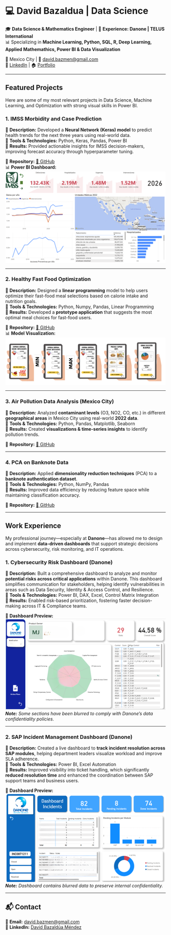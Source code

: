 # 💻 David Bazaldua | Data Science

🎓 **Data Science & Mathematics Engineer** | 🏢 **Experience: Danone | TELUS International**  
📊 Specializing in **Machine Learning, Python, SQL, R, Deep Learning, Applied Mathemathics, Power BI & Data Visualization**  

📍 Mexico City | 📧 [david.bazmen@gmail.com](mailto:david.bazmen@gmail.com)  
🔗 [LinkedIn](https://www.linkedin.com/in/david-bazald%C3%BAa-m%C3%A9ndez-972630277/) | 🏠 [Portfolio](https://david-bazalduaa.github.io/David_Portfolio/)

---

## **Featured Projects**
Here are some of my most relevant projects in Data Science, Machine Learning, and Optimization with strong visual skills in Power BI.

### **1. IMSS Morbidity and Case Prediction**  
🔹 **Description:** Developed a **Neural Network (Keras) model** to predict health trends for the next three years using real-world data.  
🔹 **Tools & Technologies:** Python, Keras, Pandas, Power BI  
🔹 **Results:** Provided actionable insights for IMSS decision-makers, improving forecast accuracy through hyperparameter tuning.  

📌 **Repository:** [🔗 GitHub](https://github.com/david-bazalduaa/IMSS-predictive-cases)  
📊 **Power BI Dashboard:**  
![IMSS Dashboard](PowerBIIMSS.png)  

---

### **2. Healthy Fast Food Optimization**  
🔹 **Description:** Designed a **linear programming** model to help users optimize their fast-food meal selections based on calorie intake and nutrition goals.  
🔹 **Tools & Technologies:** Python, Numpy, Pandas, Linear Programming  
🔹 **Results:** Developed a **prototype application** that suggests the most optimal meal choices for fast-food users.  

📌 **Repository:** [🔗 GitHub](https://github.com/david-bazalduaa/Healthy-Fast-Food-App)   
📊 **Model Visualization:**  
![Healthy Fast Food](fastfood-optimization.png)  

---

### **3. Air Pollution Data Analysis (Mexico City)**  
🔹 **Description:** Analyzed **contaminant levels** (O3, NO2, CO, etc.) in different **geographical areas** in Mexico City using real-world **2022 data**.  
🔹 **Tools & Technologies:** Python, Pandas, Matplotlib, Seaborn  
🔹 **Results:** Created **visualizations & time-series insights** to identify pollution trends.  

📌 **Repository:** [🔗 GitHub](https://github.com/david-bazalduaa/Air-Pollution-Contingency-Prediction-)

---

### **4. PCA on Banknote Data**  
🔹 **Description:** Applied **dimensionality reduction techniques** (PCA) to a **banknote authentication dataset**.  
🔹 **Tools & Technologies:** Python, NumPy, Pandas  
🔹 **Results:** Improved data efficiency by reducing feature space while maintaining classification accuracy.  

📌 **Repository:** [🔗 GitHub](https://github.com/david-bazalduaa/PCA-BankData)   

---

## **Work Experience**

My professional journey—especially at **Danone**—has allowed me to design and implement **data-driven dashboards** that support strategic decisions across cybersecurity, risk monitoring, and IT operations.

### **1. Cybersecurity Risk Dashboard (Danone)**  
🔹 **Description:** Built a comprehensive dashboard to analyze and monitor **potential risks across critical applications** within Danone. This dashboard simplifies communication for stakeholders, helping identify vulnerabilities in areas such as Data Security, Identity & Access Control, and Resilience.  
🔹 **Tools & Technologies:** Power BI, DAX, Excel, Control Matrix Integration  
🔹 **Results:** Enabled risk-based prioritization, fostering faster decision-making across IT & Compliance teams.  

📌 **Dashboard Preview:**  
![Danone Cybersecurity Dashboard](danone1.png)  
_**Note:** Some sections have been blurred to comply with Danone’s data confidentiality policies._

---

### **2. SAP Incident Management Dashboard (Danone)**  
🔹 **Description:** Created a live dashboard to **track incident resolution across SAP modules**, helping department leaders visualize workload and improve SLA adherence.  
🔹 **Tools & Technologies:** Power BI, Excel Automation  
🔹 **Results:** Improved visibility into ticket handling, which significantly **reduced resolution time** and enhanced the coordination between SAP support teams and business users.  

📌 **Dashboard Preview:**  
![Danone SAP Dashboard](danone2.png)  
_**Note:** Dashboard contains blurred data to preserve internal confidentiality._

---

## 📬 **Contact**
📧 **Email:** [david.bazmen@gmail.com](mailto:david.bazmen@gmail.com)  
🔗 **LinkedIn:** [David Bazaldúa Méndez](https://www.linkedin.com/in/david-bazald%C3%BAa-m%C3%A9ndez-972630277/)  

